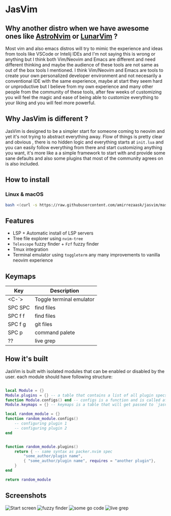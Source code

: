 # JasVim

## Why another distro when we have awesome ones like [AstroNvim](https://astronvim.github.io/) or [LunarVim](https://www.lunarvim.org/) ?
Most vim and also emacs distros will try to mimic the experience and ideas from tools like VSCode or Intelij IDEs and I'm not saying
this is wrong or anything but I think both Vim/Neovim and Emacs are different and need different thinking and maybe the audience of these
tools are not same as out of the box tools I mentioned. I think Vim/Neovim and Emacs are tools to create your own personalized developer environment
and not necesarily a conventional IDE with the same experience, maybe at start they seem hard or unproductive but I believe from my own experience and many other
people from the community of these tools, after few weeks of customizing you will feel the magic and ease of being able to customize everything to your liking
and you will feel more powerful.

## Why JasVim is different ?
JasVim is designed to be a simpler start for someone coming to neovim and yet it's not trying to abstract everything away. Flow of things is pretty clear and obvious
, there is no hidden logic and everything starts at `init.lua` and you can easily follow everything from there and start customizing anything you want, it's more like a 
a simple framework to start with and provide some sane defaults and also some plugins that most of the community agrees on is also included.

## How to install
### Linux & macOS
```bash
bash <(curl -s https://raw.githubusercontent.com/amirrezaask/jasvim/master/install.sh)
```
## Features
- LSP + Automatic install of LSP servers
- Tree file explorer using `nvim-tree`
- `Telescope` fuzzy finder + `Fzf` fuzzy finder
- Tmux integration
- Terminal emulator using `toggleterm`
any many improvements to vanilla neovim experience

## Keymaps
| Key | Description |
| --- | ----------- |
| <C-`> | Toggle terminal emulator |
| SPC SPC | find files |
| SPC f f | find files |
| SPC f g | git files |
| SPC p | command palete |
| ?? | live grep |

## How it's built
JasVim is built with isolated modules that can be enabled or disabled by the user.
each module should have following structure:
```lua

local Module = {}
Module.plugins = {} -- a table that contains a list of all plugin specs that module needs to install, specs are packer.nvim spec.
function Module.configs() end -- configs is a function and is called after all plugins are resolved from all modules.
Module.keymaps = {} -- keymaps is a table that will get passed to `jasvim.bind` function
```
```lua
local random_module = {}
function random_module.configs()
    -- configuring plugin 1
    -- configuring plugin 2
end


function random_module.plugins()
    return { -- same syntax as packer.nvim spec
        "some_author/plugin name",
        { "some_author/plugin name", requires = "another plugin"},
    }
end

return random_module

```

## Screenshots
![Start screen](https://raw.github.com/amirrezaask/jasvim/master/screenshots/0.png)
![fuzzy finder](https://raw.github.com/amirrezaask/jasvim/master/screenshots/1.png)
![some go code](https://raw.github.com/amirrezaask/jasvim/master/screenshots/2.png)
![live grep](https://raw.github.com/amirrezaask/jasvim/master/screenshots/3.png)

